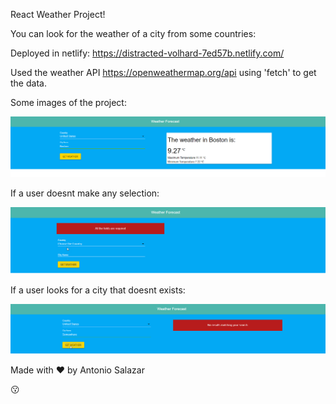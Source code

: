 React Weather Project!

You can look for the weather of a city from some countries:

Deployed in netlify: https://distracted-volhard-7ed57b.netlify.com/

Used the weather API https://openweathermap.org/api using 'fetch' to get the data.

Some images of the project:

![](public/imgs/weather.png)

If a user doesnt make any selection:

![](public/imgs/error.png)

If a user looks for a city that doesnt exists:

![](public/imgs/no-match.png)


Made with ❤️ by Antonio Salazar

😗

